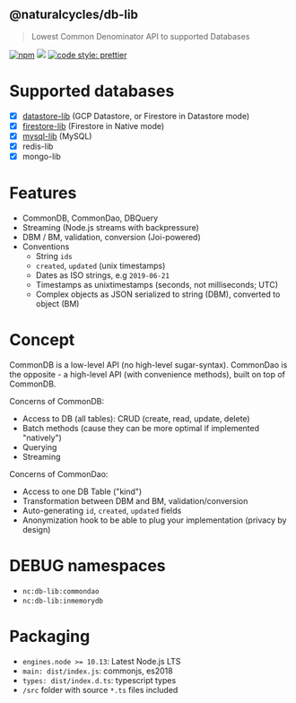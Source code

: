 ## @naturalcycles/db-lib

> Lowest Common Denominator API to supported Databases

[![npm](https://img.shields.io/npm/v/@naturalcycles/db-lib/latest.svg)](https://www.npmjs.com/package/@naturalcycles/db-lib)
[![](https://circleci.com/gh/NaturalCycles/db-lib.svg?style=shield&circle-token=123)](https://circleci.com/gh/NaturalCycles/db-lib)
[![code style: prettier](https://img.shields.io/badge/code_style-prettier-ff69b4.svg?style=flat-square)](https://github.com/prettier/prettier)

# Supported databases

- [x] [datastore-lib](https://github.com/NaturalCycles/datastore-lib) (GCP Datastore, or Firestore
      in Datastore mode)
- [x] [firestore-lib](https://github.com/NaturalCycles/firestore-lib) (Firestore in Native mode)
- [x] [mysql-lib](https://github.com/NaturalCycles/mysql-lib) (MySQL)
- [x] redis-lib
- [x] mongo-lib

# Features

- CommonDB, CommonDao, DBQuery
- Streaming (Node.js streams with backpressure)
- DBM / BM, validation, conversion (Joi-powered)
- Conventions
  - String `ids`
  - `created`, `updated` (unix timestamps)
  - Dates as ISO strings, e.g `2019-06-21`
  - Timestamps as unixtimestamps (seconds, not milliseconds; UTC)
  - Complex objects as JSON serialized to string (DBM), converted to object (BM)

# Concept

CommonDB is a low-level API (no high-level sugar-syntax). CommonDao is the opposite - a high-level
API (with convenience methods), built on top of CommonDB.

Concerns of CommonDB:

- Access to DB (all tables): CRUD (create, read, update, delete)
- Batch methods (cause they can be more optimal if implemented "natively")
- Querying
- Streaming

Concerns of CommonDao:

- Access to one DB Table ("kind")
- Transformation between DBM and BM, validation/conversion
- Auto-generating `id`, `created`, `updated` fields
- Anonymization hook to be able to plug your implementation (privacy by design)

# DEBUG namespaces

- `nc:db-lib:commondao`
- `nc:db-lib:inmemorydb`

# Packaging

- `engines.node >= 10.13`: Latest Node.js LTS
- `main: dist/index.js`: commonjs, es2018
- `types: dist/index.d.ts`: typescript types
- `/src` folder with source `*.ts` files included

